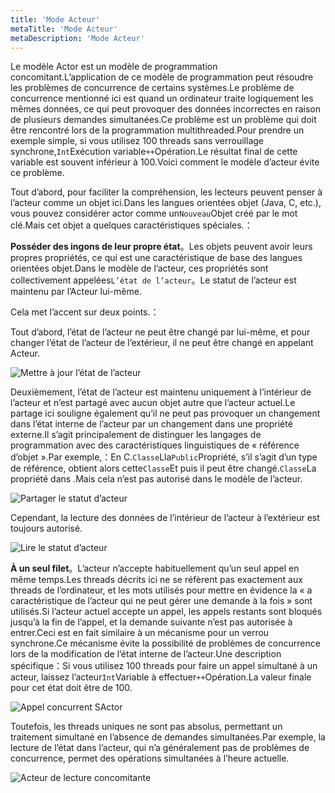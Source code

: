 ```yaml
---
title: 'Mode Acteur'
metaTitle: 'Mode Acteur'
metaDescription: 'Mode Acteur'
---
```


Le modèle Actor est un modèle de programmation concomitant.L’application de ce modèle de programmation peut résoudre les problèmes de concurrence de certains systèmes.Le problème de concurrence mentionné ici est quand un ordinateur traite logiquement les mêmes données, ce qui peut provoquer des données incorrectes en raison de plusieurs demandes simultanées.Ce problème est un problème qui doit être rencontré lors de la programmation multithreaded.Pour prendre un exemple simple, si vous utilisez 100 threads sans verrouillage synchrone,`Int`Exécution variable`++`Opération.Le résultat final de cette variable est souvent inférieur à 100.Voici comment le modèle d’acteur évite ce problème.

Tout d’abord, pour faciliter la compréhension, les lecteurs peuvent penser à l’acteur comme un objet ici.Dans les langues orientées objet (Java, C, etc.), vous pouvez considérer actor comme un`Nouveau`Objet créé par le mot clé.Mais cet objet a quelques caractéristiques spéciales.：

**Posséder des ingons de leur propre état**。Les objets peuvent avoir leurs propres propriétés, ce qui est une caractéristique de base des langues orientées objet.Dans le modèle de l’acteur, ces propriétés sont collectivement appelées`L’état de l’acteur`。Le statut de l’acteur est maintenu par l’Acteur lui-même.

Cela met l’accent sur deux points.：

Tout d’abord, l’état de l’acteur ne peut être changé par lui-même, et pour changer l’état de l’acteur de l’extérieur, il ne peut être changé en appelant Acteur.

![Mettre à jour l’état de l’acteur](/images/20190226-001.gif)

Deuxièmement, l’état de l’acteur est maintenu uniquement à l’intérieur de l’acteur et n’est partagé avec aucun objet autre que l’acteur actuel.Le partage ici souligne également qu’il ne peut pas provoquer un changement dans l’état interne de l’acteur par un changement dans une propriété externe.Il s’agit principalement de distinguer les langages de programmation avec des caractéristiques linguistiques de « référence d’objet ».Par exemple,：En C.`Classe`Lla`Public`Propriété, s’il s’agit d’un type de référence, obtient alors cette`Classe`Et puis il peut être changé.`Classe`La propriété dans .Mais cela n’est pas autorisé dans le modèle de l’acteur.

![Partager le statut d’acteur](/images/20190226-003.gif)

Cependant, la lecture des données de l’intérieur de l’acteur à l’extérieur est toujours autorisé.

![Lire le statut d’acteur](/images/20190226-002.gif)

**À un seul filet**。L’acteur n’accepte habituellement qu’un seul appel en même temps.Les threads décrits ici ne se réfèrent pas exactement aux threads de l’ordinateur, et les mots utilisés pour mettre en évidence la « a caractéristique de l’acteur qui ne peut gérer une demande à la fois » sont utilisés.Si l’acteur actuel accepte un appel, les appels restants sont bloqués jusqu’à la fin de l’appel, et la demande suivante n’est pas autorisée à entrer.Ceci est en fait similaire à un mécanisme pour un verrou synchrone.Ce mécanisme évite la possibilité de problèmes de concurrence lors de la modification de l’état interne de l’acteur.Une description spécifique：Si vous utilisez 100 threads pour faire un appel simultané à un acteur, laissez l’acteur`Int`Variable à effectuer`++`Opération.La valeur finale pour cet état doit être de 100.

![Appel concurrent SActor](/images/20190226-004.gif)

Toutefois, les threads uniques ne sont pas absolus, permettant un traitement simultané en l’absence de demandes simultanées.Par exemple, la lecture de l’état dans l’acteur, qui n’a généralement pas de problèmes de concurrence, permet des opérations simultanées à l’heure actuelle.

![Acteur de lecture concomitante](/images/20190226-005.gif)
